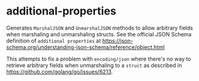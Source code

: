 # additional-properties

Generates ``MarshalJSON`` and ``UnmarshalJSON`` methods to allow arbitrary
fields when marshaling and unmarshaling structs.  See the official JSON
Schema definition of ``additional properties`` at
https://json-schema.org/understanding-json-schema/reference/object.html

This attempts to fix a problem with `encoding/json` where there's no
way to retrieve arbitrary fields when unmarshaling to a `struct` as
described in https://github.com/golang/go/issues/6213.
